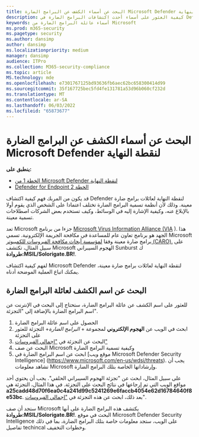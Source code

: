 ```yaml
---
title: البحث عن أسماء الكشف عن البرامج الضارة Microsoft Defender لنقطة النهاية
description: كيفية العثور على أسماء أحدث اكتشافات البرامج الضارة في Defender لنقطة النهاية
keywords: أسماء عائلة البرامج الضارة من Microsoft
ms.prod: m365-security
ms.pagetype: security
ms.author: dansimp
author: dansimp
ms.localizationpriority: medium
manager: dansimp
audience: ITPro
ms.collection: M365-security-compliance
ms.topic: article
MS.technology: mde
ms.openlocfilehash: e7301767125bd93636fb6aec62bc658300414d99
ms.sourcegitcommit: 35f167725bec5fd4fe131781a53d96b060cf232d
ms.translationtype: MT
ms.contentlocale: ar-SA
ms.lasthandoff: 06/03/2022
ms.locfileid: "65873677"
---
```

# <a name="find-malware-detection-names-for-microsoft-defender-for-endpoint"></a>البحث عن أسماء الكشف عن البرامج الضارة Microsoft Defender لنقطة النهاية

**ينطبق على:**
- [الخطة 1 من Microsoft Defender لنقطة النهاية](https://go.microsoft.com/fwlink/?linkid=2154037)
- [Defender for Endpoint الخطة 2](https://go.microsoft.com/fwlink/?linkid=2154037)

قد يكون من المربك فهم كيفية اكتشاف Defender لنقطة النهاية لعائلات برامج ضارة معينة. وذلك لأن أنظمة تسمية البرامج الضارة تختلف اعتمادا على الشخص الذي يقوم أولا بالإبلاغ عنه، وكيفية الإشارة إليه في الوسائط، وكيف تستخدم بعض الشركات اصطلاحات تسمية معينة.

تعد Microsoft جزءا من برنامج [Microsoft Virus Information Alliance (VIA](/microsoft-365/security/intelligence/virus-information-alliance-criteria) ). هذا الجهد هو برنامج تعاون عام للمساعدة في مكافحة الجريمة الإلكترونية. تسمي Microsoft برامج ضارة معينة وفقا [لمؤسسة أبحاث مكافحة الفيروسات للكمبيوتر (CARO).](/microsoft-365/security/intelligence/malware-naming) على سبيل المثال، تكتشف Microsoft الهجوم السيبراني Sunburst ك **طروادة:MSIL/Solorigate.BR!**.

لفهم كيفية اكتشاف Microsoft Defender لنقطة النهاية لعائلات برامج ضارة معينة، يمكنك اتباع العملية الموضحة أدناه. 

## <a name="find-the-detection-name-for-a-malware-family"></a>البحث عن اسم الكشف لعائلة البرامج الضارة
للعثور على اسم الكشف عن عائلة البرامج الضارة، ستحتاج إلى البحث في الإنترنت عن اسم البرامج الضارة بالإضافة إلى "التجزئة".

1. الحصول على اسم عائلة البرامج الضارة
2. ابحث في الويب عن **الهجوم الإلكتروني** لمجموعة  + *البرامج الضارة*+ التجزئة للعثور على التجزئة
3. البحث عن التجزئة في ["إجمالي الفيروسات"](https://www.virustotal.com/)
4. البحث عن صف Microsoft وكيفية تسمية البرامج الضارة
5. ابحث عن اسم البرامج الضارة في [موقع ويب Microsoft Defender Security Intelligence] (https://www.microsoft.com/en-us/wdsi/threats). يجب أن تشاهد معلومات Microsoft وإرشاداتها الخاصة بتلك البرامج الضارة.

على سبيل المثال، ابحث عن "تجزئة الهجوم السيبراني الحلقي". يجب أن يحتوي أحد مواقع الويب التي تم إرجاعها في نتائج البحث على التجزئة. في هذا المثال، التجزئة هي **a25cadd48d70f6ea0c4a241d99c5241269e6faccb4054e62d16784640f8e53bc**. بعد ذلك، ابحث عن هذه التجزئة في ["إجمالي الفيروسات](https://www.virustotal.com/)".

ستجد أن صف Microsoft يكتشف هذه البرامج الضارة على أنها **طروادة:MSIL/Solorigate.BR!**. البحث في موقع Microsoft Defender Security Intelligence على الويب، ستجد معلومات خاصة بتلك البرامج الضارة، بما في ذلك تفاصيل techincal وخطوات التخفيف.